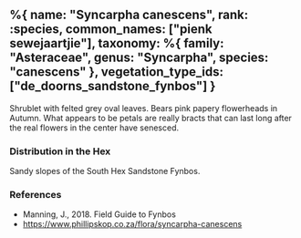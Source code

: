 %{
    name: "Syncarpha canescens",
    rank: :species,
    common_names: ["pienk sewejaartjie"],
    taxonomy: %{
        family: "Asteraceae",
        genus: "Syncarpha",
        species: "canescens"
    },
    vegetation_type_ids: ["de_doorns_sandstone_fynbos"]
}
---

Shrublet with felted grey oval leaves. Bears pink papery flowerheads in Autumn. What appears to
be petals are really bracts that can last long after the real flowers in the center have
senesced.

<!-- read more -->

### Distribution in the Hex

Sandy slopes of the South Hex Sandstone Fynbos.

### References

* Manning, J., 2018. Field Guide to Fynbos
* https://www.phillipskop.co.za/flora/syncarpha-canescens